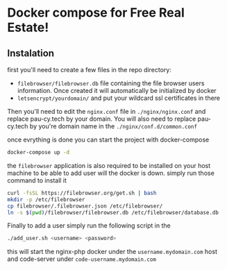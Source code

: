 # Docker compose for Free Real Estate!

## Instalation

first you'll need to create a few files in the repo directory:

- `filebrowser/filebrowser.db` file containing the file browser users information. Once created it will automatically be initialized by docker
- `letsencrypt/yourdomain/` and put your wildcard ssl certificates in there 

Then you'll need to edit the `nginx.conf` file in `./nginx/nginx.conf` and replace pau-cy.tech by your domain. You will also need to replace pau-cy.tech by you're domain name in the `./nginx/conf.d/common.conf` 

once evrything is done you can start the project with docker-compose

```sh
docker-compose up -d
```

the `filebrowser` application is also required to be installed on your host machine to be able to add user will the docker is down. simply run those command to install it

```sh
curl -fsSL https://filebrowser.org/get.sh | bash
mkdir -p /etc/filebrowser
cp filebrowser/.filebrowser.json /etc/filebrowser/
ln -s $(pwd)/filebrowser/filebrowser.db /etc/filebrowser/database.db
```

Finally to add a user simply run the following script in the 

```sh
./add_user.sh <username> <password>
```

this will start the nginx-php docker under the `username.mydomain.com`  host and code-server under `code-username.mydomain.com` 